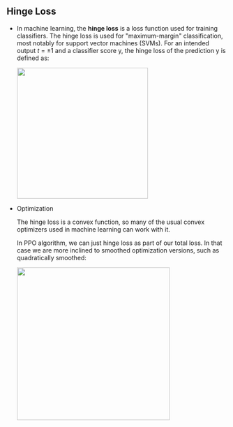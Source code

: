 ## Hinge Loss

- In machine learning, the **hinge loss** is a loss function used for training classifiers. The hinge loss is used for "maximum-margin" classification, most notably for support vector machines (SVMs). For an intended output *t* = ±1 and a classifier score y, the hinge loss of the prediction y is defined as:

  <img src="https://ws1.sinaimg.cn/large/006tNc79gy1fppzzop3snj30a601ydft.jpg" width="300px"/>

- Optimization

  The hinge loss is a convex function, so many of the usual convex optimizers used in machine learning can work with it.

  In PPO algorithm, we can just hinge loss as part of our total loss. In that case we are more inclined to smoothed optimization versions, such as quadratically smoothed:

  <img src="https://ws2.sinaimg.cn/large/006tNc79gy1fpq04fsqewj30c802wq2z.jpg"  width="350px" />

